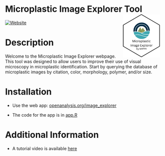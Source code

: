 # Microplastic Image Explorer Tool <a href="https://openanalysis.org/image_explorer"><img src="man/MicroplasticImageExplorerhex.png" alt="Microplastic Image Explorer logo" align="right" style="height: 140px;"/></a>

[![Website](https://img.shields.io/badge/web-openanalysis.org-white)]([https://openanalysis.org/image_explorer](https://www.openanalysis.org/microplastic_image_explorer/))

# Description

Welcome to the Microplastic Image Explorer webpage. This tool was designed to allow users to improve their use of visual microscopy in microplastic identification. Start by querying the database of microplastic images by citation, color, morphology, polymer, and/or size.

# Installation

- Use the web app: [openanalysis.org/image_explorer](https://moore-institute-4-plastic-pollution-res.github.io/microplastic_image_explorerWebR/)

- The code for the app is in [app.R](https://github.com/Moore-Institute-4-Plastic-Pollution-Res/microplastic_image_explorerWebR/blob/main/app.R) 

# Additional Information

- A tutorial video is available [here](https://youtu.be/H63MT6Gplkg)
